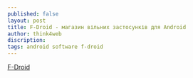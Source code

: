 ```yaml
---
published: false
layout: post
title: F-Droid - магазин вільних застосунків для Android
author: think4web
discription:
tags: android software f-droid
---
```


[F-Droid](https://f-droid.org/en/packages/org.fdroid.fdroid/)
